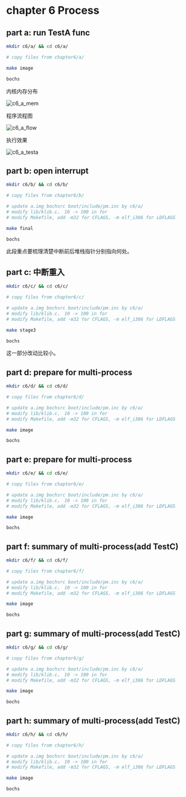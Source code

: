 # chapter 6 Process

## part a: run TestA func

```bash
mkdir c6/a/ && cd c6/a/

# copy files from chapter6/a/

make image

bochs

```

内核内存分布

![c6_a_mem](https://raw.githubusercontent.com/jungle85gopy/orangeS/master/c6/a/c6_a_mem.png)

程序流程图

![c6_a_flow](https://raw.githubusercontent.com/jungle85gopy/orangeS/master/c6/a/c6_a_flow.png)

执行效果

![c6_a_testa](https://raw.githubusercontent.com/jungle85gopy/orangeS/master/c6/a/c6_a_testa.png)



## part b: open interrupt


```bash
mkdir c6/b/ && cd c6/b/

# copy files from chapter6/b/

# update a.img bochsrc boot/include/pm.inc by c6/a/
# modify lib/klib.c， 10 -> 100 in for
# modify Makefile, add -m32 for CFLAGS, -m elf_i386 for LDFLAGS

make final

bochs

```

此段重点要梳理清楚中断前后堆栈指针分别指向何处。


## part c: 中断重入


```bash
mkdir c6/c/ && cd c6/c/

# copy files from chapter6/c/

# update a.img bochsrc boot/include/pm.inc by c6/a/
# modify lib/klib.c， 10 -> 100 in for
# modify Makefile, add -m32 for CFLAGS, -m elf_i386 for LDFLAGS

make stage3

bochs

```

这一部分改动比较小。


## part d: prepare for multi-process


```bash
mkdir c6/d/ && cd c6/d/

# copy files from chapter6/d/

# update a.img bochsrc boot/include/pm.inc by c6/a/
# modify lib/klib.c， 10 -> 100 in for
# modify Makefile, add -m32 for CFLAGS, -m elf_i386 for LDFLAGS

make image

bochs

```


## part e: prepare for multi-process


```bash
mkdir c6/e/ && cd c6/e/

# copy files from chapter6/e/

# update a.img bochsrc boot/include/pm.inc by c6/a/
# modify lib/klib.c， 10 -> 100 in for
# modify Makefile, add -m32 for CFLAGS, -m elf_i386 for LDFLAGS

make image

bochs

```



## part f: summary of multi-process(add TestC)


```bash
mkdir c6/f/ && cd c6/f/

# copy files from chapter6/f/

# update a.img bochsrc boot/include/pm.inc by c6/a/
# modify lib/klib.c， 10 -> 100 in for
# modify Makefile, add -m32 for CFLAGS, -m elf_i386 for LDFLAGS

make image

bochs

```


## part g: summary of multi-process(add TestC)

```bash
mkdir c6/g/ && cd c6/g/

# copy files from chapter6/g/

# update a.img bochsrc boot/include/pm.inc by c6/a/
# modify lib/klib.c， 10 -> 100 in for
# modify Makefile, add -m32 for CFLAGS, -m elf_i386 for LDFLAGS

make image

bochs

```



## part h: summary of multi-process(add TestC)

```bash
mkdir c6/h/ && cd c6/h/

# copy files from chapter6/h/

# update a.img bochsrc boot/include/pm.inc by c6/a/
# modify lib/klib.c， 10 -> 100 in for
# modify Makefile, add -m32 for CFLAGS, -m elf_i386 for LDFLAGS

make image

bochs

```

